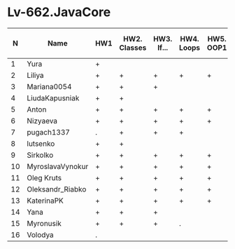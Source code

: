# Lv-662.JavaCore

N|Name| HW1 | HW2. Classes|HW3. If...|HW4. Loops|HW5. OOP1 |HW6. OOP2 |HW7. Inner classes| HW8. Collection | HW9. String|HW10. Exception|HW11. Thread. IO|HW12. Java8
--|--|--|--|--|--|--|--|--|--|--|--|--|--
1|Yura|+||||||||||||
2|Liliya|+|+|+|+|+|+|+||+||||
3|Mariana0054|+|+|+||||||||||
4|LiudaKapusniak|+|+|||||||||||
5|Anton|+|+|+|+|+|+|+|+|+||||
6|Nizyaeva|+|+|+|+|+|+|+||||||
7|pugach1337|.|+|+|+|||||||||
8|lutsenko|+|+|||||||||||
9|Sirkolko|+|+|+|+|+|+|||||||
10|MyroslavaVynokur|+|+|+|+|+|+|.||||||
11|Oleg Kruts|+|+|+|+|+|+|||||||
12|Oleksandr_Riabko|+|+|+|+|+|+|||||||
13|KaterinaPK|+|+|+|+|+||||||||
14|Yana|+|+|+||||||||||
15|Myronusik|+|+|+|.|||||||||
16|Volodya|.||||||||||||

